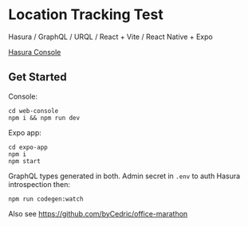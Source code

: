 # Location Tracking Test

Hasura / GraphQL / URQL / React + Vite / React Native + Expo

[Hasura Console](https://cloud.hasura.io/project/57b9a7ff-0d40-4904-aaaa-1ffe2aa03e85/console/api/api-explorer)

## Get Started

Console:

```
cd web-console
npm i && npm run dev
```

Expo app:

```
cd expo-app
npm i
npm start
```

GraphQL types generated in both. Admin secret in `.env` to auth Hasura introspection then:

```
npm run codegen:watch
```

Also see https://github.com/byCedric/office-marathon
